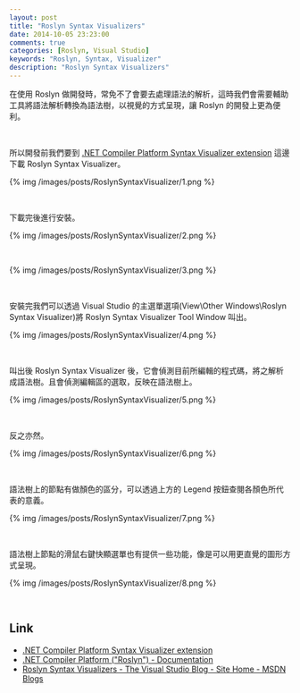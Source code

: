 ```yaml
---
layout: post
title: "Roslyn Syntax Visualizers"
date: 2014-10-05 23:23:00
comments: true
categories: [Roslyn, Visual Studio]
keywords: "Roslyn, Syntax, Visualizer"
description: "Roslyn Syntax Visualizers"
---
```


在使用 Roslyn 做開發時，常免不了會要去處理語法的解析，這時我們會需要輔助工具將語法解析轉換為語法樹，以視覺的方式呈現，讓 Roslyn 的開發上更為便利。  

<!-- More -->

<br/>

所以開發前我們要到 [.NET Compiler Platform Syntax Visualizer extension](http://visualstudiogallery.msdn.microsoft.com/70e184da-9b3a-402f-b210-d62a898e2887) 這邊下載 Roslyn Syntax Visualizer。  

{% img /images/posts/RoslynSyntaxVisualizer/1.png %}

<br/>


下載完後進行安裝。  

{% img /images/posts/RoslynSyntaxVisualizer/2.png %}

<br/>


{% img /images/posts/RoslynSyntaxVisualizer/3.png %}

<br/>


安裝完我們可以透過 Visual Studio 的主選單選項(View\Other Windows\Roslyn Syntax Visualizer)將 Roslyn Syntax Visualizer Tool Window 叫出。  

{% img /images/posts/RoslynSyntaxVisualizer/4.png %}

<br/>


叫出後 Roslyn Syntax Visualizer 後，它會偵測目前所編輯的程式碼，將之解析成語法樹。且會偵測編輯區的選取，反映在語法樹上。  

{% img /images/posts/RoslynSyntaxVisualizer/5.png %}

<br/>


反之亦然。 

{% img /images/posts/RoslynSyntaxVisualizer/6.png %}

<br/>


語法樹上的節點有做顏色的區分，可以透過上方的 Legend 按鈕查閱各顏色所代表的意義。  

{% img /images/posts/RoslynSyntaxVisualizer/7.png %}

<br/>


語法樹上節點的滑鼠右鍵快顯選單也有提供一些功能，像是可以用更直覺的圖形方式呈現。    

{% img /images/posts/RoslynSyntaxVisualizer/8.png %}
 
<br/>


Link
----
* [.NET Compiler Platform Syntax Visualizer extension](http://visualstudiogallery.msdn.microsoft.com/70e184da-9b3a-402f-b210-d62a898e2887)
* [.NET Compiler Platform ("Roslyn") - Documentation](https://roslyn.codeplex.com/wikipage?title=Syntax%20Visualizer)
* [Roslyn Syntax Visualizers - The Visual Studio Blog - Site Home - MSDN Blogs](http://blogs.msdn.com/b/visualstudio/archive/2011/10/19/roslyn-syntax-visualizers.aspx)
